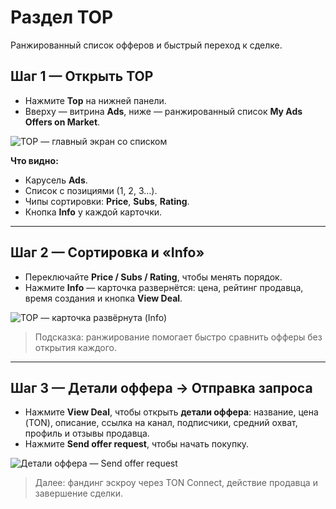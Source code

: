 # Раздел TOP

Ранжированный список офферов и быстрый переход к сделке.

## Шаг 1 — Открыть TOP
- Нажмите **Top** на нижней панели.
- Вверху — витрина **Ads**, ниже — ранжированный список **My Ads Offers on Market**.

![TOP — главный экран со списком](../../assets/2025-09-22_00-57-14.png)

**Что видно:**
- Карусель **Ads**.
- Список с позициями (1, 2, 3…).
- Чипы сортировки: **Price**, **Subs**, **Rating**.
- Кнопка **Info** у каждой карточки.

---

## Шаг 2 — Сортировка и «Info»
- Переключайте **Price / Subs / Rating**, чтобы менять порядок.
- Нажмите **Info** — карточка развернётся: цена, рейтинг продавца, время создания и кнопка **View Deal**.

![TOP — карточка развёрнута (Info)](../../assets/2025-09-22_00-57-23.png)

> Подсказка: ранжирование помогает быстро сравнить офферы без открытия каждого.

---

## Шаг 3 — Детали оффера → Отправка запроса
- Нажмите **View Deal**, чтобы открыть **детали оффера**: название, цена (TON), описание, ссылка на канал, подписчики, средний охват, профиль и отзывы продавца.
- Нажмите **Send offer request**, чтобы начать покупку.

![Детали оффера — Send offer request](../../assets/2025-09-22_00-57-53.png)

> Далее: фандинг эскроу через TON Connect, действие продавца и завершение сделки.

